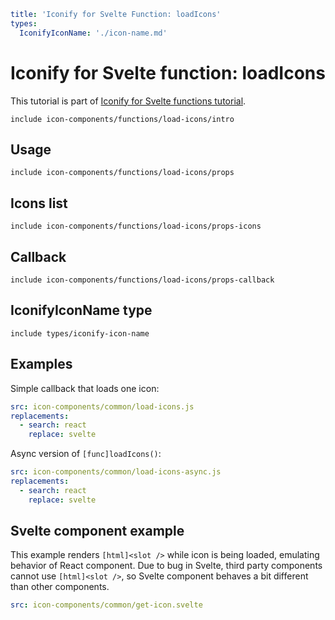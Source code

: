 ```yaml
title: 'Iconify for Svelte Function: loadIcons'
types:
  IconifyIconName: './icon-name.md'
```

# Iconify for Svelte function: loadIcons

This tutorial is part of [Iconify for Svelte functions tutorial](./index.md#functions).

`include icon-components/functions/load-icons/intro`

## Usage

`include icon-components/functions/load-icons/props`

## Icons list

`include icon-components/functions/load-icons/props-icons`

## Callback

`include icon-components/functions/load-icons/props-callback`

## IconifyIconName type

`include types/iconify-icon-name`

## Examples

Simple callback that loads one icon:

```yaml
src: icon-components/common/load-icons.js
replacements:
  - search: react
    replace: svelte
```

Async version of `[func]loadIcons()`:

```yaml
src: icon-components/common/load-icons-async.js
replacements:
  - search: react
    replace: svelte
```

## Svelte component example

This example renders `[html]<slot />` while icon is being loaded, emulating behavior of React component. Due to bug in Svelte, third party components cannot use `[html]<slot />`, so Svelte component behaves a bit different than other components.

```yaml
src: icon-components/common/get-icon.svelte
```
